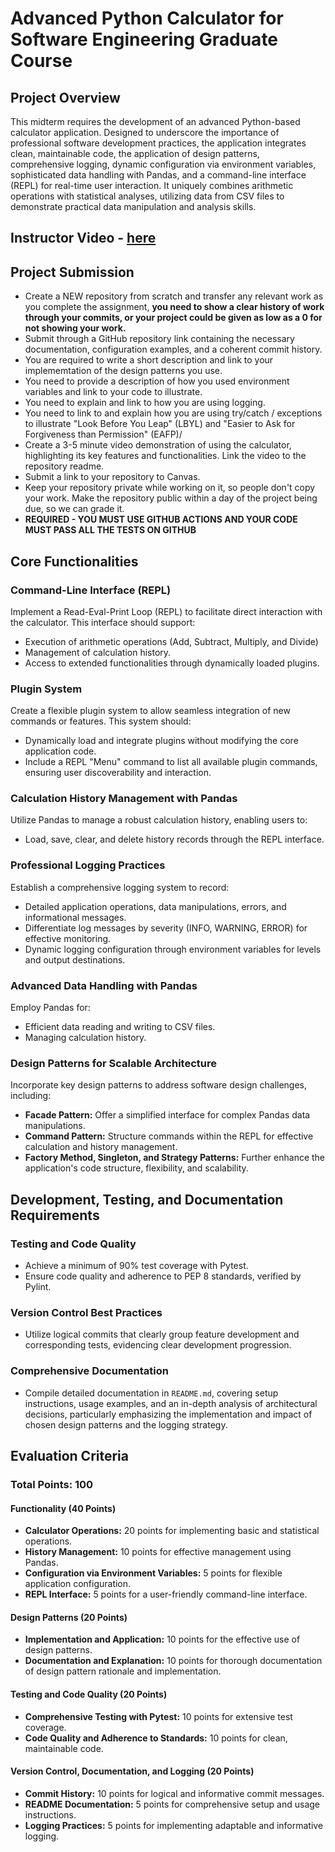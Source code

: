 # Advanced Python Calculator for Software Engineering Graduate Course

## Project Overview

This midterm requires the development of an advanced Python-based calculator application. Designed to underscore the importance of professional software development practices, the application integrates clean, maintainable code, the application of design patterns, comprehensive logging, dynamic configuration via environment variables, sophisticated data handling with Pandas, and a command-line interface (REPL) for real-time user interaction. It uniquely combines arithmetic operations with statistical analyses, utilizing data from CSV files to demonstrate practical data manipulation and analysis skills.

## Instructor Video - [here](https://youtu.be/hu9YFdeSkV8)

## Project Submission

- Create a NEW repository from scratch and transfer any relevant work as you complete the assignment, **you need to show a clear history of work through your commits, or your project could be given as low as a 0 for not showing your work.**
- Submit through a GitHub repository link containing the necessary documentation, configuration examples, and a coherent commit history.
- You are required to write a short description and link to your implememtation of the design patterns you use.
- You need to provide a description of how you used environment variables and link to your code to illustrate.
-  You need to explain and link to how you are using logging.
-  You need to link to and explain how you are using try/catch / exceptions to illustrate  "Look Before You Leap" (LBYL) and "Easier to Ask for Forgiveness than Permission" (EAFP)/
- Create a 3-5 minute video demonstration of using the calculator, highlighting its key features and functionalities. Link the video to the repository readme.
-  Submit a link to your repository to Canvas.  
-  Keep your repository private while working on it, so people don't copy your work.  Make the repository public within a day of the project being due, so we can grade it.
- **REQUIRED - YOU MUST USE GITHUB ACTIONS AND YOUR CODE MUST PASS ALL THE TESTS ON GITHUB**

## Core Functionalities

### Command-Line Interface (REPL)

Implement a Read-Eval-Print Loop (REPL) to facilitate direct interaction with the calculator. This interface should support:
- Execution of arithmetic operations (Add, Subtract, Multiply, and Divide)
- Management of calculation history.
- Access to extended functionalities through dynamically loaded plugins.

### Plugin System

Create a flexible plugin system to allow seamless integration of new commands or features. This system should:
- Dynamically load and integrate plugins without modifying the core application code.
- Include a REPL  "Menu" command to list all available plugin commands, ensuring user discoverability and interaction.

### Calculation History Management with Pandas

Utilize Pandas to manage a robust calculation history, enabling users to:
- Load, save, clear, and delete history records through the REPL interface.


### Professional Logging Practices

Establish a comprehensive logging system to record:
- Detailed application operations, data manipulations, errors, and informational messages.
- Differentiate log messages by severity (INFO, WARNING, ERROR) for effective monitoring.
- Dynamic logging configuration through environment variables for levels and output destinations.

### Advanced Data Handling with Pandas

Employ Pandas for:
- Efficient data reading and writing to CSV files.
- Managing calculation history.

### Design Patterns for Scalable Architecture

Incorporate key design patterns to address software design challenges, including:
- **Facade Pattern:** Offer a simplified interface for complex Pandas data manipulations.
- **Command Pattern:** Structure commands within the REPL for effective calculation and history management.
- **Factory Method, Singleton, and Strategy Patterns:** Further enhance the application's code structure, flexibility, and scalability.

## Development, Testing, and Documentation Requirements

### Testing and Code Quality

- Achieve a minimum of 90% test coverage with Pytest.
- Ensure code quality and adherence to PEP 8 standards, verified by Pylint.

### Version Control Best Practices

- Utilize logical commits that clearly group feature development and corresponding tests, evidencing clear development progression.

### Comprehensive Documentation

- Compile detailed documentation in `README.md`, covering setup instructions, usage examples, and an in-depth analysis of architectural decisions, particularly emphasizing the implementation and impact of chosen design patterns and the logging strategy.


## Evaluation Criteria

### Total Points: 100

#### Functionality (40 Points)

- **Calculator Operations:** 20 points for implementing basic and statistical operations.
- **History Management:** 10 points for effective management using Pandas.
- **Configuration via Environment Variables:** 5 points for flexible application configuration.
- **REPL Interface:** 5 points for a user-friendly command-line interface.

#### Design Patterns (20 Points)

- **Implementation and Application:** 10 points for the effective use of design patterns.
- **Documentation and Explanation:** 10 points for thorough documentation of design pattern rationale and implementation.

#### Testing and Code Quality (20 Points)

- **Comprehensive Testing with Pytest:** 10 points for extensive test coverage.
- **Code Quality and Adherence to Standards:** 10 points for clean, maintainable code.

#### Version Control, Documentation, and Logging (20 Points)

- **Commit History:** 10 points for logical and informative commit messages.
- **README Documentation:** 5 points for comprehensive setup and usage instructions.
- **Logging Practices:** 5 points for implementing adaptable and informative logging.

